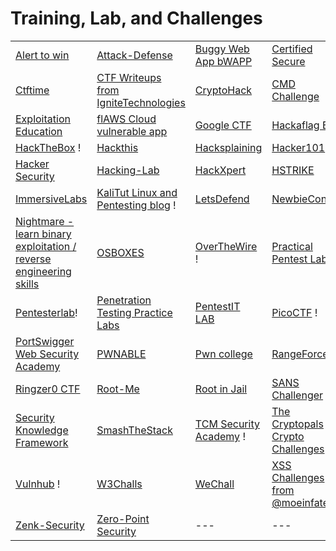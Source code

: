 # Training, Lab, and Challenges



|                                                                                                       |                                                                                                       |                                                        |                                                                                                   |
| ----------------------------------------------------------------------------------------------------- | ----------------------------------------------------------------------------------------------------- | ------------------------------------------------------ | ------------------------------------------------------------------------------------------------- |
| [Alert to win](https://alf.nu/alert1)                                                                 | [Attack-Defense](https://attackdefense.com/)                                                          | [Buggy Web App bWAPP](http://itsecgames.com)           | [Certified Secure](https://www.certifiedsecure.com)                                               |
| [Ctftime](https://ctftime.org/)                                                                       | [CTF Writeups from IgniteTechnologies](https://github.com/Ignitetechnologies/HackTheBox-CTF-Writeups) | [CryptoHack](https://cryptohack.org/)                  | [CMD Challenge](https://cmdchallenge.com/)                                                        |
| [Exploitation Education](https://exploit.education/)                                                  | [flAWS Cloud vulnerable app](http://flaws.cloud/)                                                     | [Google CTF](https://capturetheflag.withgoogle.com/)   | [Hackaflag BR](https://hackaflag.com.br/)                                                         |
| [HackTheBox](https://www.hackthebox.com/) !                                                           | [Hackthis](https://www.hackthis.co.uk/)                                                               | [Hacksplaining](https://www.hacksplaining.com/lessons) | [Hacker101](https://ctf.hacker101.com/)                                                           |
| [Hacker Security](https://hackersec.com/capture-the-flag-ctf/)                                        | [Hacking-Lab](https://hacking-lab.com/)                                                               | [HackXpert](https://hackxpert.com/)                    | [HSTRIKE](https://hstrike.com/)                                                                   |
| [ImmersiveLabs](https://immersivelabs.com/)                                                           | [KaliTut Linux and Pentesting blog](https://kalitut.com/) !                                           | [LetsDefend](https://letsdefend.io/)                   | [NewbieContest](https://newbiecontest.org/)                                                       |
| [Nightmare - learn binary exploitation / reverse engineering skills](https://guyinatuxedo.github.io/) | [OSBOXES](http://www.osboxes.org/)                                                                    | [OverTheWire](http://overthewire.org/) !               | [Practical Pentest Labs](https://practicalpentestlabs.com/)                                       |
| [Pentesterlab](https://pentesterlab.com/)!                                                            | [Penetration Testing Practice Labs](https://www.amanhardikar.com/mindmaps/Practice.html)              | [PentestIT LAB](https://lab.pentestit.ru/)             | [PicoCTF](https://picoctf.com/) !                                                                 |
| [PortSwigger Web Security Academy](https://portswigger.net/web-security)                              | [PWNABLE](https://pwnable.kr/play.php)                                                                | [Pwn college](https://dojo.pwn.college/)               | [RangeForce](https://www.rangeforce.com/)                                                         |
| [Ringzer0 CTF](https://ringzer0ctf.com/challenges)                                                    | [Root-Me](https://www.root-me.org/)                                                                   | [Root in Jail](http://rootinjail.com/)                 | [SANS Challenger](https://www.holidayhackchallenge.com/)                                          |
| [Security Knowledge Framework](https://demo.securityknowledgeframework.org/dashboard)                 | [SmashTheStack](https://www.smashthestack.org/wargames.html)                                          | [TCM Security Academy](https://academy.tcm-sec.com/) ! | [The Cryptopals Crypto Challenges](https://cryptopals.com/)                                       |
| [Vulnhub](https://www.vulnhub.com/) !                                                                 | [W3Challs](https://w3challs.com/)                                                                     | [WeChall](http://www.wechall.net/)                     | [XSS Challenges from @moeinfatehi](https://github.com/moeinfatehi/xss\_vulnerability\_challenges) |
| [Zenk-Security](https://www.zenk-security.com/)                                                       | [Zero-Point Security](https://training.zeropointsecurity.co.uk/)                                      | ---                                                    | ---                                                                                               |
